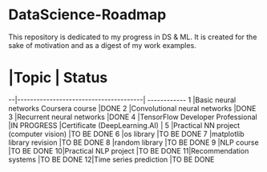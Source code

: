 # DataScience-Roadmap
This repository is dedicated to my progress in DS & ML. It is created for the sake of motivation and as a digest of my work examples.

# |Topic                                  | Status 
--|---------------------------------------| ------------
1 |Basic neural networks Coursera course  |DONE
2 |Convolutional neural networks          |DONE
3 |Recurrent neural networks              |DONE
4 |TensorFlow Developer Professional      |IN PROGRESS
  |Certificate (DeepLearning.AI)          |
5 |Practical NN project (computer vision) |TO BE DONE
6 |os library                             |TO BE DONE
7 |matplotlib library revision            |TO BE DONE
8 |random library                         |TO BE DONE
9 |NLP course                             |TO BE DONE
10|Practical NLP project                  |TO BE DONE
11|Recommendation systems                 |TO BE DONE
12|Time series prediction                 |TO BE DONE

